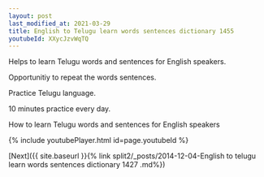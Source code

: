 ```yaml
---
layout: post
last_modified_at: 2021-03-29
title: English to Telugu learn words sentences dictionary 1455 
youtubeId: XXycJzvWqTQ
---
```

 
 
Helps to learn Telugu words and sentences for English speakers.

Opportunitiy to repeat the words sentences. 

Practice Telugu language. 
 
10 minutes practice every day. 
 
How to learn Telugu words and sentences for English speakers 
 
{% include youtubePlayer.html id=page.youtubeId %}
 
 
[Next]({{ site.baseurl }}{% link  split2/_posts/2014-12-04-English to telugu learn words sentences dictionary 1427 .md%})
 
